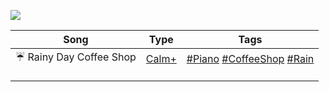 ![](https://github.com/joanafonsogomes/AmbienceSongs/blob/main/Images/header.JPG)

| **Song**                         | **Type**                                                                                         | **Tags**                                                                                                                                                                                                                                                                                       |
|:--------------------------------:|:------------------------------------------------------------------------------------------------:|:----------------------------------------------------------------------------------------------------------------------------------------------------------------------------------------------------------------------------------------------------------------------------------------------:|
| :umbrella: Rainy Day Coffee Shop | [Calm+](https://github.com/joanafonsogomes/AmbienceSongs/tree/main/Ambience_mds/Types/1_Calm%2B) | [#Piano](https://github.com/joanafonsogomes/AmbienceSongs/tree/main/Ambience_mds/Tags/Piano) [#CoffeeShop](https://github.com/joanafonsogomes/AmbienceSongs/tree/main/Ambience_mds/Tags/CoffeeShop) [#Rain](https://github.com/joanafonsogomes/AmbienceSongs/tree/main/Ambience_mds/Tags/Rain) |
|                                  |                                                                                                  |                                                                                                                                                                                                                                                                                                |
|                                  |                                                                                                  |                                                                                                                                                                                                                                                                                                |
|                                  |                                                                                                  |                                                                                                                                                                                                                                                                                                |
